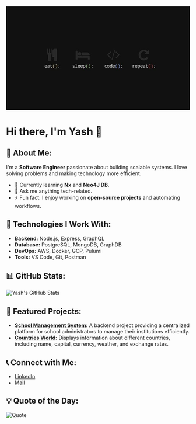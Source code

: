 ![Banner](./images/image-1.png)
# Hi there, I'm Yash 👋

## 💫 About Me:
I'm a **Software Engineer** passionate about building scalable systems. I love solving problems and making technology more efficient.

- 🌱 Currently learning **Nx** and **Neo4J DB**.
- 💬 Ask me anything tech-related.
- ⚡ Fun fact: I enjoy working on **open-source projects** and automating workflows.

## 🚀 Technologies I Work With:
- **Backend:** Node.js, Express, GraphQL  
- **Database:** PostgreSQL, MongoDB, GraphDB  
- **DevOps:** AWS, Docker, GCP, Pulumi  
- **Tools:** VS Code, Git, Postman  

## 📊 GitHub Stats:
![Yash's GitHub Stats](https://github-readme-stats.vercel.app/api?username=yashrsb&show_icons=true&hide_title=true&count_private=true&theme=radical)

## 📂 Featured Projects:
- **[School Management System](https://github.com/yashrsb/School-Management-System):** A backend project providing a centralized platform for school administrators to manage their institutions efficiently.  
- **[Countries World](https://github.com/yashrsb/countries_world):** Displays information about different countries, including name, capital, currency, weather, and exchange rates.  

## 📞 Connect with Me:
- [LinkedIn](https://www.linkedin.com/in/yash-raj-singh-b-2b229a198/)
- [Mail](mailto:yrajsingh0001@![Quote](https://quotes-github-readme.vercel.app/api?type=horizontal&theme=radical)gmail.com)

## 💡 Quote of the Day:
![Quote](https://quotes-github-readme.vercel.app/api?type=horizontal&theme=radical)

